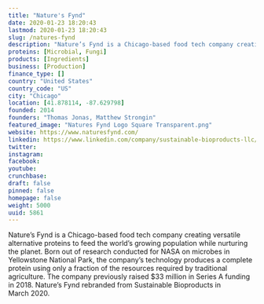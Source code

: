 ```yaml
---
title: "Nature's Fynd"
date: 2020-01-23 18:20:43
lastmod: 2020-01-23 18:20:43
slug: /natures-fynd
description: "Nature’s Fynd is a Chicago-based food tech company creating versatile alternative proteins to feed the world’s growing population while nurturing the planet. Born out of research conducted for NASA on microbes in Yellowstone National Park, the company’s technology produces a complete protein using only a fraction of the resources required by traditional agriculture. The company previously raised $33 million in Series A funding in 2018. Nature’s Fynd rebranded from Sustainable Bioproducts in March 2020."
proteins: [Microbial, Fungi]
products: [Ingredients]
business: [Production]
finance_type: []
country: "United States"
country_code: "US"
city: "Chicago"
location: [41.878114, -87.629798]
founded: 2014
founders: "Thomas Jonas, Matthew Strongin"
featured_image: "Natures Fynd Logo Square Transparent.png"
website: https://www.naturesfynd.com/
linkedin: https://www.linkedin.com/company/sustainable-bioproducts-llc/about/
twitter: 
instagram: 
facebook: 
youtube: 
crunchbase: 
draft: false
pinned: false
homepage: false
weight: 5000
uuid: 5861
---
```

Nature’s Fynd is a Chicago-based food tech company creating versatile alternative proteins to feed the world’s growing population while nurturing the planet. Born out of research conducted for NASA on microbes in Yellowstone National Park, the company’s technology produces a complete protein using only a fraction of the resources required by traditional agriculture. The company previously raised $33 million in Series A funding in 2018. Nature’s Fynd rebranded from Sustainable Bioproducts in March 2020.
